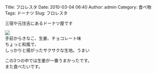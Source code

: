 Title: フロレスタ
Date: 2010-03-04 06:40
Author: admin
Category: 食べ物
Tags: ドーナツ
Slug: フロレスタ

三宿や元住吉にあるドーナツ屋です

[![](http://farm3.static.flickr.com/2701/4403935038_1038f60ee6_m.jpg)](http://www.flickr.com/photos/46200029@N06/4403935038/)  
手前からきなこ、生姜、チョコレート味  
ちょっと和風で、  
しっかりと揚がったサクサクな生地。うまい

この3つの中では生姜が一番うまかったです。  
また食べたいです。
